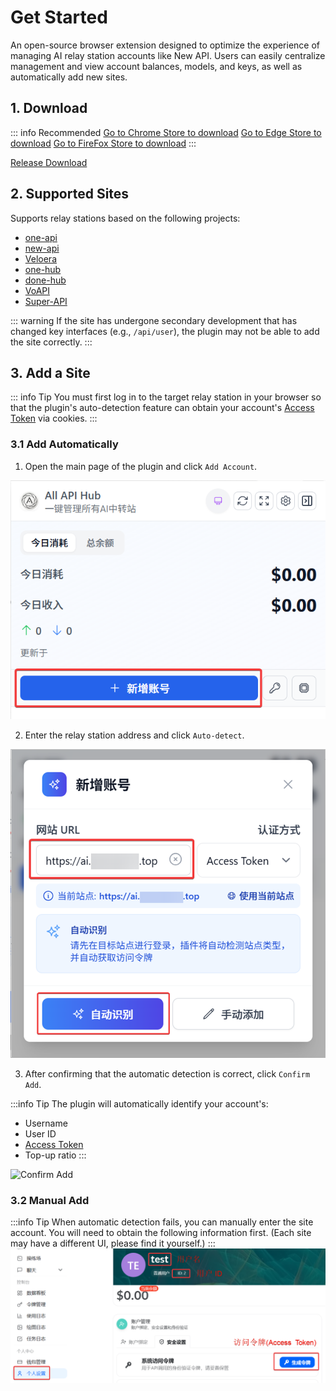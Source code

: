 # Get Started

An open-source browser extension designed to optimize the experience of managing AI relay station accounts like New API. Users can easily centralize management and view account balances, models, and keys, as well as automatically add new sites.

## 1. Download

::: info Recommended
[Go to Chrome Store to download](https://chromewebstore.google.com/detail/lapnciffpekdengooeolaienkeoilfeo)
[Go to Edge Store to download](https://microsoftedge.microsoft.com/addons/detail/pcokpjaffghgipcgjhapgdpeddlhblaa)
[Go to FireFox Store to download](https://addons.mozilla.org/firefox/addon/%E4%B8%AD%E8%BD%AC%E7%AB%99%E7%AE%A1%E7%90%86%E5%99%A8-all-api-hub/)
:::

[Release Download](https://github.com/qixing-jk/all-api-hub/releases)

## 2. Supported Sites

Supports relay stations based on the following projects:
- [one-api](https://github.com/songquanpeng/one-api)
- [new-api](https://github.com/QuantumNous/new-api)
- [Veloera](https://github.com/Veloera/Veloera)
- [one-hub](https://github.com/MartialBE/one-hub)
- [done-hub](https://github.com/deanxv/done-hub)
- [VoAPI](https://github.com/VoAPI/VoAPI)
- [Super-API](https://github.com/SuperAI-Api/Super-API)

::: warning
If the site has undergone secondary development that has changed key interfaces (e.g., `/api/user`), the plugin may not be able to add the site correctly.
:::

## 3. Add a Site
::: info Tip
You must first log in to the target relay station in your browser so that the plugin's auto-detection feature can obtain your account's [Access Token](#_3-2-manual-add) via cookies.
:::

### 3.1 Add Automatically

1. Open the main page of the plugin and click `Add Account`.

![Add Account](../static/image/add-account-btn.png)

2. Enter the relay station address and click `Auto-detect`.

![Auto-detect](../static/image/add-account-dialog-btn.png)

3. After confirming that the automatic detection is correct, click `Confirm Add`.

:::info Tip
The plugin will automatically identify your account's:
- Username
- User ID
- [Access Token](#_3-2-manual-add)
- Top-up ratio
:::

![Confirm Add](../static/image/add-account-dialog-ok-btn.png)

### 3.2 Manual Add

:::info Tip
When automatic detection fails, you can manually enter the site account. You will need to obtain the following information first. (Each site may have a different UI, please find it yourself.)
:::
![User Info](../static/image/site-user-info.png)